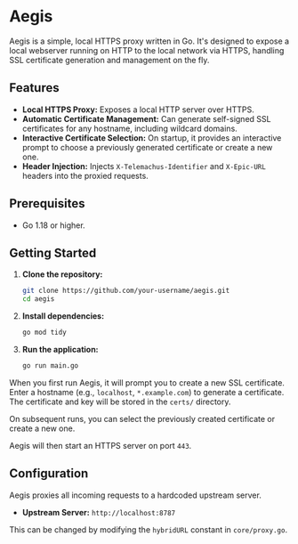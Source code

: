 # Aegis

Aegis is a simple, local HTTPS proxy written in Go. It's designed to expose a local webserver running on HTTP to the local network via HTTPS, handling SSL certificate generation and management on the fly.

## Features

- **Local HTTPS Proxy:** Exposes a local HTTP server over HTTPS.
- **Automatic Certificate Management:** Can generate self-signed SSL certificates for any hostname, including wildcard domains.
- **Interactive Certificate Selection:** On startup, it provides an interactive prompt to choose a previously generated certificate or create a new one.
- **Header Injection:** Injects `X-Telemachus-Identifier` and `X-Epic-URL` headers into the proxied requests.

## Prerequisites

- Go 1.18 or higher.

## Getting Started

1.  **Clone the repository:**

    ```sh
    git clone https://github.com/your-username/aegis.git
    cd aegis
    ```

2.  **Install dependencies:**

    ```sh
    go mod tidy
    ```

3.  **Run the application:**
    ```sh
    go run main.go
    ```

When you first run Aegis, it will prompt you to create a new SSL certificate. Enter a hostname (e.g., `localhost`, `*.example.com`) to generate a certificate. The certificate and key will be stored in the `certs/` directory.

On subsequent runs, you can select the previously created certificate or create a new one.

Aegis will then start an HTTPS server on port `443`.

## Configuration

Aegis proxies all incoming requests to a hardcoded upstream server.

- **Upstream Server:** `http://localhost:8787`

This can be changed by modifying the `hybridURL` constant in `core/proxy.go`.
